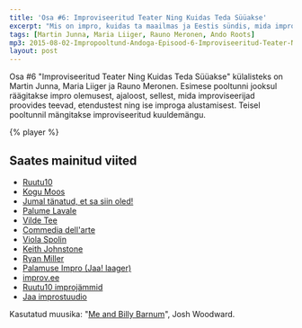 ```yaml
---
title: 'Osa #6: Improviseeritud Teater Ning Kuidas Teda Süüakse'
excerpt: "Mis on impro, kuidas ta maailmas ja Eestis sündis, mida improviseerijad proovides ja laval teevad ning kuidas ise improga alustada"
tags: [Martin Junna, Maria Liiger, Rauno Meronen, Ando Roots]
mp3: 2015-08-02-Impropooltund-Andoga-Episood-6-Improviseeritud-Teater-Ning-Kuidas-Teda-Suuakse.mp3
layout: post
---
```


Osa #6 "Improviseeritud Teater Ning Kuidas Teda Süüakse" külalisteks on Martin Junna, Maria Liiger ja Rauno Meronen. Esimese pooltunni jooksul räägitakse impro olemusest, ajaloost, sellest, mida improviseerijad proovides teevad, etendustest ning ise improga alustamisest. Teisel pooltunnil mängitakse improviseeritud kuuldemängu.

{% player %}

## Saates mainitud viited

- [Ruutu10](http://ruutu10.ee)
- [Kogu Moos](http://improv.ee/trupid/kogu-moos)
- [Jumal tänatud, et sa siin oled!](http://kanal2.ee/saated/Jumal-tanatud-et-sa-siin-oled-)
- [Palume Lavale](http://www.tv3play.ee/sisu/palume-lavale)
- [Vilde Tee](http://www.tv3play.ee/sisu/vilde-tee)
- [Commedia dell'arte](https://en.wikipedia.org/wiki/Commedia_dell%27arte)
- [Viola Spolin](https://en.wikipedia.org/wiki/Viola_Spolin)
- [Keith Johnstone](https://en.wikipedia.org/wiki/Keith_Johnstone)
- [Ryan Miller](https://www.linkedin.com/pulse/benefits-improvisation-ryan-millar)
- [Palamuse Impro (Jaa! laager)](https://www.youtube.com/watch?v=VlZVdwMkA7o)
- [improv.ee](http://improv.ee)
- [Ruutu10 improjämmid](http://ruutu10.ee/#/improtunnid)
- [Jaa improstuudio](http://improv.ee/koolitus)

Kasutatud muusika: "[Me and Billy Barnum](http://www.joshwoodward.com/song/MeandBillyBarnum)", Josh Woodward.
